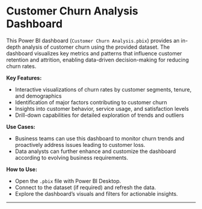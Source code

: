 # Customer Churn Analysis Dashboard

This Power BI dashboard (`Customer Churn Analysis.pbix`) provides an in-depth analysis of customer churn using the provided dataset. The dashboard visualizes key metrics and patterns that influence customer retention and attrition, enabling data-driven decision-making for reducing churn rates.

**Key Features:**
- Interactive visualizations of churn rates by customer segments, tenure, and demographics
- Identification of major factors contributing to customer churn
- Insights into customer behavior, service usage, and satisfaction levels
- Drill-down capabilities for detailed exploration of trends and outliers

**Use Cases:**
- Business teams can use this dashboard to monitor churn trends and proactively address issues leading to customer loss.
- Data analysts can further enhance and customize the dashboard according to evolving business requirements.

**How to Use:**
- Open the `.pbix` file with Power BI Desktop.
- Connect to the dataset (if required) and refresh the data.
- Explore the dashboard’s visuals and filters for actionable insights.

---
